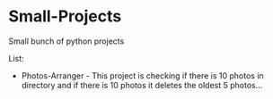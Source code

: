 # Small-Projects
Small bunch of python projects

List:
- Photos-Arranger - This project is checking if there is 10 photos in directory and if there is 10 photos it deletes the oldest 5 photos...  
